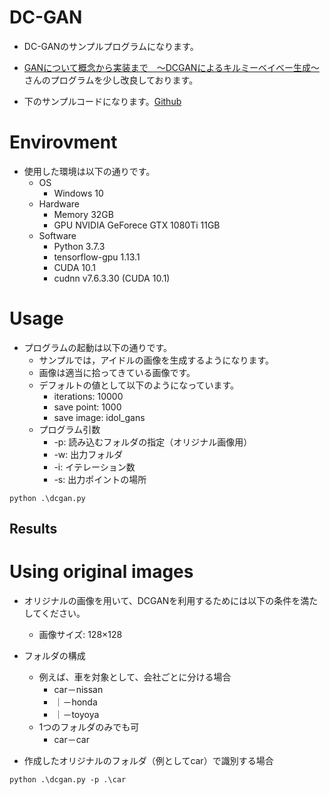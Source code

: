 # DC-GAN
- DC-GANのサンプルプログラムになります。

- [GANについて概念から実装まで　～DCGANによるキルミーベイベー生成～](https://qiita.com/taku-buntu/items/0093a68bfae0b0ff879d)さんのプログラムを少し改良しております。
- 下のサンプルコードになります。[Github](https://github.com/taku-buntu/Keras-DCGAN-killmebaby)

# Envirovment
- 使用した環境は以下の通りです。
  - OS
    - Windows 10
  - Hardware
    - Memory 32GB
    - GPU NVIDIA GeForece GTX 1080Ti 11GB
  - Software
    - Python 3.7.3
    - tensorflow-gpu 1.13.1
    - CUDA 10.1
    - cudnn v7.6.3.30 (CUDA 10.1)

# Usage
- プログラムの起動は以下の通りです。
  - サンプルでは，アイドルの画像を生成するようになります。
  - 画像は適当に拾ってきている画像です。
  - デフォルトの値として以下のようになっています。
    - iterations: 10000
    - save point: 1000
    - save image: idol_gans
  - プログラム引数
    - -p: 読み込むフォルダの指定（オリジナル画像用）
    - -w: 出力フォルダ
    - -i: イテレーション数
    - -s: 出力ポイントの場所
  
```
python .\dcgan.py
```
## Results


# Using original images
- オリジナルの画像を用いて、DCGANを利用するためには以下の条件を満たしてください。
  - 画像サイズ: 128×128
- フォルダの構成
  - 例えば、車を対象として、会社ごとに分ける場合
    - car－nissan
    -  ｜－honda
    -  ｜－toyoya
  - 1つのフォルダのみでも可
    - car－car

- 作成したオリジナルのフォルダ（例としてcar）で識別する場合

```
python .\dcgan.py -p .\car
```
